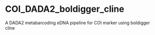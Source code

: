 # COI_DADA2_boldigger_cline
A DADA2 metabarcoding eDNA pipeline for COI marker using boldigger cline
